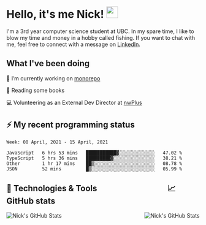 
# Hello, it's me Nick! <img src="https://raw.githubusercontent.com/MartinHeinz/MartinHeinz/master/wave.gif" width="30px">

I'm a 3rd year computer science student at UBC. In my spare time, I like to blow my time and money in a hobby called fishing. If you want to chat with me, feel free to connect with a message on [LinkedIn](https://www.linkedin.com/in/nicholas-wong-a0a51510a/).

## What I've been doing
🔭 I’m currently working on [monorepo](https://github.com/nwplus/monorepo)

📖 Reading some books

💻 Volunteering as an External Dev Director at [nwPlus](https://www.facebook.com/nwplusubc/)

## ⚡️ My recent programming status
<!--START_SECTION:waka-->
```text
Week: 08 April, 2021 - 15 April, 2021

JavaScript   6 hrs 53 mins   ███████████▓░░░░░░░░░░░░░   47.02 % 
TypeScript   5 hrs 36 mins   █████████▓░░░░░░░░░░░░░░░   38.21 % 
Other        1 hr 17 mins    ██▒░░░░░░░░░░░░░░░░░░░░░░   08.78 % 
JSON         52 mins         █▒░░░░░░░░░░░░░░░░░░░░░░░   05.99 % 
```
<!--END_SECTION:waka-->



## 🔧 Technologies & Tools &nbsp;&nbsp;&nbsp;&nbsp;&nbsp;&nbsp;&nbsp;&nbsp;&nbsp;&nbsp;&nbsp;&nbsp;&nbsp;&nbsp;&nbsp;&nbsp;&nbsp;&nbsp;&nbsp;&nbsp;&nbsp;&nbsp;&nbsp;&nbsp;&nbsp;&nbsp;&nbsp;&nbsp;&nbsp;&nbsp;&nbsp;&nbsp;&nbsp;&nbsp;&nbsp;&nbsp;📈 GitHub stats
<a href="https://github.com/kozr/kozr">
  <img align="right" src="https://github-readme-stats.vercel.app/api?username=kozr&show_icons=true&line_height=27&count_private=true&title_color=ffffff&text_color=c9cacc&icon_color=2bbc8a&bg_color=1d1f21" alt="Nick's GitHub Stats" />
</a>
<a href="https://github.com/kozr/kozr">
  <img align="left" src="https://github-readme-stats.vercel.app/api/top-langs?username=kozr&show_icons=true&line_height=27&&hide=css,html&title_color=ffffff&text_color=c9cacc&icon_color=2bbc8a&bg_color=1d1f21" alt="Nick's GitHub Stats" />
</a>
